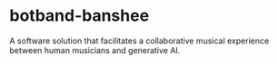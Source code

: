 # botband-banshee
A software solution that facilitates a collaborative musical experience between human musicians and generative AI.
